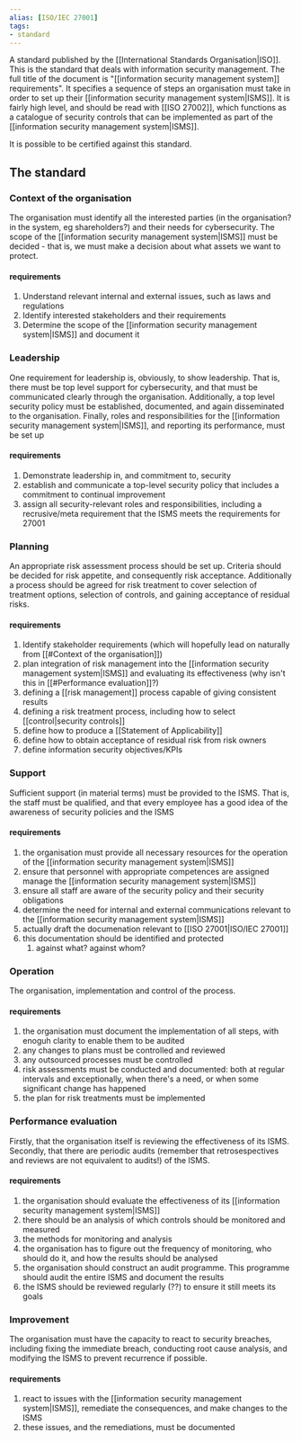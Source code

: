 ```yaml
---
alias: [ISO/IEC 27001]
tags:
- standard
---
```

A standard published by the [[International Standards Organisation|ISO]]. This is the standard that deals with information security management. The full title of the document is "[[information security management system]] requirements". It specifies a sequence of steps an organisation must take in order to set up their [[information security management system|ISMS]]. It is fairly high level, and should be read with [[ISO 27002]], which functions as a catalogue of security controls that can be implemented as part of the [[information security management system|ISMS]].

It is possible to be certified against this standard.
## The standard

### Context of the organisation
The organisation must identify all the interested parties (in the organisation? in the system, eg shareholders?) and their needs for cybersecurity. The scope of the [[information security management system|ISMS]] must be decided - that is, we must make a decision about what assets we want to protect. 

#### requirements
1. Understand relevant internal and external issues, such as laws and regulations
2. Identify interested stakeholders and their requirements
4. Determine the scope of the [[information security management system|ISMS]] and document it

### Leadership
One requirement for leadership is, obviously, to show leadership. That is, there must be top level support for cybersecurity, and that must be communicated clearly through the organisation. Additionally, a top level security policy must be established, documented, and again disseminated to the organisation. Finally, roles and responsibilities for the [[information security management system|ISMS]], and reporting its performance, must be set up

#### requirements
1. Demonstrate leadership in, and commitment to, security
2. establish and communicate a top-level security policy that includes a commitment to continual improvement
3. assign all security-relevant roles and responsibilities, including a recrusive/meta requirement that the ISMS meets the requirements for 27001

### Planning

An appropriate risk assessment process should be set up. Criteria should be decided for risk appetite, and consequently risk acceptance. Additionally a process should be agreed for risk treatment to cover selection of treatment options, selection of controls, and gaining acceptance of residual risks.

#### requirements
1. Identify stakeholder requirements (which will hopefully lead on naturally from [[#Context of the organisation]])
2. plan integration of risk management into the [[information security management system|ISMS]] and evaluating its effectiveness (why isn't this in [[#Performance evaluation]]?)
3. defining a [[risk management]] process capable of giving consistent results
4. defining a risk treatment process, including how to select [[control|security controls]]
5. define how to produce a [[Statement of Applicability]]
6. define how to obtain acceptance of residual risk from risk owners
7. define information security objectives/KPIs

### Support
Sufficient support (in material terms) must be provided to the ISMS. That is, the staff must be qualified, and that every employee has a good idea of the awareness of security policies and the ISMS

#### requirements
1. the organisation must provide all necessary resources for the operation of the [[information security management system|ISMS]]
2. ensure that personnel with appropriate competences are assigned manage the [[information security management system|ISMS]]
3. ensure all staff are aware of the security policy and their security obligations
4. determine the need for internal and external communications relevant to the [[information security management system|ISMS]]
5. actually draft the documenation relevant to [[ISO 27001|ISO/IEC 27001]]
6. this documentation should be identified and protected
	1. against what? against whom? 

### Operation
The organisation, implementation and control of the process. 

#### requirements
1. the organisation must document the implementation of all steps, with enoguh clarity to enable them to be audited
2. any changes to plans must be controlled and reviewed
3. any outsourced processes must be controlled
4. risk assessments must be conducted and documented: both at regular intervals and exceptionally, when there's a need, or when some significant change has happened
5. the plan for risk treatments must be implemented

### Performance evaluation

Firstly, that the organisation itself is reviewing the effectiveness of its ISMS. Secondly, that there are periodic audits (remember that retrosespectives and reviews are not equivalent to audits!) of the ISMS.

#### requirements
1. the organisation should evaluate the effectiveness of its [[information security management system|ISMS]]
2. there should be an analysis of which controls should be monitored and measured
3. the methods for monitoring and analysis
4. the organisation has to figure out the frequency of monitoring, who should do it, and how the results should be analysed
5. the organisation should construct an audit programme. This programme should audit the entire ISMS and document the results
6. the ISMS should be reviewed regularly (??) to ensure it still meets its goals

### Improvement
The organisation must have the capacity to react to security breaches, including fixing the immediate breach, conducting root cause analysis, and modifying the ISMS to prevent recurrence if possible.

#### requirements
1. react to issues with the [[information security management system|ISMS]], remediate the consequences, and make changes to the ISMS
2. these issues, and the remediations, must be documented